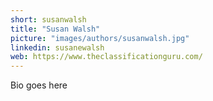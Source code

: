 ```yaml
---
short: susanwalsh
title: "Susan Walsh"
picture: "images/authors/susanwalsh.jpg"
linkedin: susanewalsh
web: https://www.theclassificationguru.com/
---
```


Bio goes here